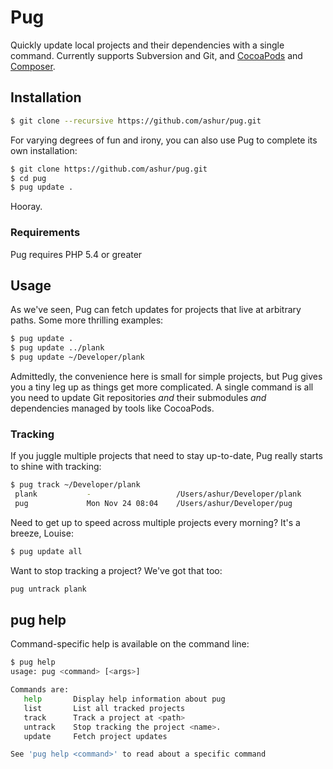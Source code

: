 # Pug

<div style="clear: left;"></div>

Quickly update local projects and their dependencies with a single command. Currently supports Subversion and Git, and [CocoaPods](http://cocoapods.org/) and [Composer](https://getcomposer.org).


## Installation

```bash
$ git clone --recursive https://github.com/ashur/pug.git
```

For varying degrees of fun and irony, you can also use Pug to complete its own installation:

```bash
$ git clone https://github.com/ashur/pug.git
$ cd pug
$ pug update .
```

Hooray.

### Requirements

Pug requires PHP 5.4 or greater

## Usage

As we've seen, Pug can fetch updates for projects that live at arbitrary paths. Some more thrilling examples:

```bash
$ pug update .
$ pug update ../plank
$ pug update ~/Developer/plank
```

Admittedly, the convenience here is small for simple projects, but Pug gives you a tiny leg up as things get more complicated. A single command is all you need to update Git repositories _and_ their submodules _and_ dependencies managed by tools like CocoaPods.

### Tracking

If you juggle multiple projects that need to stay up-to-date, Pug really starts to shine with tracking:

```bash
$ pug track ~/Developer/plank
 plank           -                   /Users/ashur/Developer/plank
 pug             Mon Nov 24 08:04    /Users/ashur/Developer/pug
```

Need to get up to speed across multiple projects every morning? It's a breeze, Louise:

```bash
$ pug update all
```

Want to stop tracking a project? We've got that too:

```bash
pug untrack plank
```


## pug help

Command-specific help is available on the command line:

```bash
$ pug help
usage: pug <command> [<args>]

Commands are:
   help       Display help information about pug
   list       List all tracked projects
   track      Track a project at <path>
   untrack    Stop tracking the project <name>.
   update     Fetch project updates

See 'pug help <command>' to read about a specific command
```
